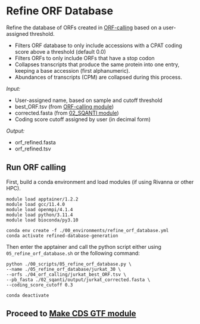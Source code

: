 # Refine ORF Database
Refine the database of ORFs created in [ORF-calling](https://github.com/efwatts/LRP_Troubleshooting/tree/main/04_orf-calling) based on a user-assigned threshold.<br />
- Filters ORF database to only include accessions with a CPAT coding score above a threshold (default 0.0)
- Filters ORFs to only include ORFs that have a stop codon
- Collapses transcripts that produce the same protein into one entry, keeping a base accession (first alphanumeric).
- Abundances of transcripts (CPM) are collapsed during this process.

_Input:_ <br />
- User-assigned name, based on sample and cutoff threshold
- best_ORF.tsv (from [ORF-calling module](https://github.com/efwatts/LRP_Troubleshooting/tree/main/04_orf-calling)) 
- corrected.fasta (from [02_SQANTI module](https://github.com/efwatts/LRP_Troubleshooting/tree/main/02_SQANTI))
- Coding score cutoff assigned by user (in decimal form)

_Output:_
- orf_refined.fasta
- orf_refined.tsv

## Run ORF calling
First, build a conda environment and load modules (if using Rivanna or other HPC). <br />
```
module load apptainer/1.2.2
module load gcc/11.4.0  
module load openmpi/4.1.4
module load python/3.11.4
module load bioconda/py3.10

conda env create -f ./00_environments/refine_orf_database.yml
conda activate refined-database-generation
```
Then enter the apptainer and call the python script either using `05_refine_orf_database.sh` or the following command: <br />
```
python ./00_scripts/05_refine_orf_database.py \
--name ./05_refine_orf_database/jurkat_30 \
--orfs ./04_orf_calling/jurkat_best_ORF.tsv \
--pb_fasta ./02_sqanti/output/jurkat_corrected.fasta \
--coding_score_cutoff 0.3 

conda deactivate 
```
## Proceed to [Make CDS GTF module](https://github.com/efwatts/LRP_Troubleshooting/tree/main/06_make_cds_gtf)
